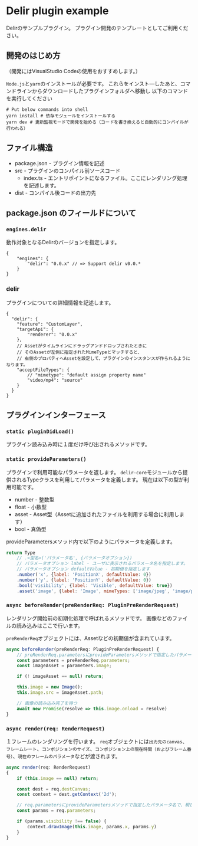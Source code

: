 # Delir plugin example
Delirのサンプルプラグイン。
プラグイン開発のテンプレートとしてご利用ください。

## 開発のはじめ方
（開発にはVisualStudio Codeの使用をおすすめします。）

`Node.js`と`yarn`のインストールが必要です。
これらをインスト―したあと、コマンドラインからダウンロードしたプラグインフォルダへ移動し
以下のコマンドを実行してください

```shell
# Put below commands into shell
yarn install # 依存モジュールをインストールする
yarn dev # 更新監視モードで開発を始める（コードを書き換えると自動的にコンパイルが行われる）
```

## ファイル構造
- package.json - プラグイン情報を記述
- src - プラグインのコンパイル前ソースコード
    - index.ts - エントリポイントになるファイル。ここにレンダリング処理を記述します。
- dist - コンパイル後コードの出力先

## package.json のフィールドについて
### `engines.delir`
動作対象となるDelirのバージョンを指定します。

```json5
{
    "engines": {
        "delir": "0.0.x" // => Support delir v0.0.*
    }
}
```

### delir
プラグインについての詳細情報を記述します。

```json5
{
  "delir": {
    "feature": "CustomLayer",
    "targetApi": {
        "renderer": "0.0.x"
    },
    // Assetがタイムラインにドラッグアンドドロップされたときに
    // そのAssetが左側に指定されたMimeTypeとマッチすると、
    // 右側のプロパティへAssetを設定して、プラグインのインスタンスが作られるようになります。
    "acceptFileTypes": {
        // "mimetype": "default assign property name"
        "video/mp4": "source"
    }
  }
}
```

## プラグインインターフェース
### `static pluginDidLoad()`
プラグイン読み込み時に１度だけ呼び出されるメソッドです。

### `static provideParameters()`
プラグインで利用可能なパラメータを返します。
`delir-core`モジュールから提供されるTypeクラスを利用してパラメータを定義します。
現在は以下の型が利用可能です。

- number - 整数型
- float - 小数型
- asset - Asset型（Assetに追加されたファイルを利用する場合に利用します）
- bool - 真偽型

provideParametersメソッド内で以下のようにパラメータを定義します。

```javascript
return Type
    // .<型名>('パラメータ名', {パラメータオプション})
    // パラメータオプション label - ユーザに表示されるパラメータ名を指定します。
    // パラメータオプション defaultValue - 初期値を指定します
    .number('x', {label: 'PositionX', defaultValue: 0})
    .number('y', {label: 'PositionY', defaultValue: 0})
    .bool('visibility', {label: 'Visible', defaultValue: true})
    .asset('image', {label: 'Image', mimeTypes: ['image/jpeg', 'image/png', 'image/gif']})
```

### `async beforeRender(preRenderReq: PluginPreRenderRequest)`
レンダリング開始前の初期化処理で呼ばれるメソッドです。
画像などのファイルの読み込みはここで行います。

`preRenderReq`オブジェクトには、Assetなどの初期値が含まれています。

```javascript
async beforeRender(preRenderReq: PluginPreRenderRequest) {
    // preRenderReq.parametersにprovideParametersメソッドで指定したパラメータ名で初期値が渡されます
    const parameters = preRenderReq.parameters;
    const imageAsset = parameters.image;

    if (! imageAsset == null) return;

    this.image = new Image();
    this.image.src = imageAsset.path;

    // 画像の読み込み完了を待つ
    await new Promise(resolve => this.image.onload = resolve)
}
```

### `async render(req: RenderRequest)`
１フレームのレンダリングを行います。
`req`オブジェクトには`出力先のcanvas`、 `フレームレート`、`コンポジションのサイズ`、`コンポジション上の現在時間（およびフレーム番号）`、`現在のフレームのパラメータ`などが渡されます。

```javascript
async render(req: RenderRequest)
{
    if (this.image == null) return;

    const dest = req.destCanvas;
    const context = dest.getContext('2d');

    // req.parametersにprovideParametersメソッドで指定したパラメータ名で、現在のフレームでの値が渡されます
    const params = req.parameters;

    if (params.visibility !== false) {
        context.drawImage(this.image, params.x, params.y)
    }
}
```
